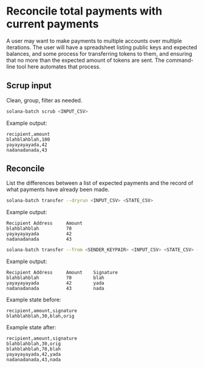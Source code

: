 # Reconcile total payments with current payments

A user may want to make payments to multiple accounts over multiple iterations.
The user will have a spreadsheet listing public keys and expected balances, and
some process for transferring tokens to them, and ensuring that no more than the
expected amount of tokens are sent. The command-line tool here automates that
process.

## Scrup input

Clean, group, filter as needed.

```bash
solana-batch scrub <INPUT_CSV>
```

Example output:

```text
recipient,amount
blahblahblah,100
yayayayayada,42
nadanadanada,43
```

## Reconcile

List the differences between a list of expected payments and the record of what
payments have already been made.

```bash
solana-batch transfer --dryrun <INPUT_CSV> <STATE_CSV>
```

Example output:

```text
Recipient Address     Amount
blahblahblah          70
yayayayayada          42
nadanadanada          43
```


```bash
solana-batch transfer --from <SENDER_KEYPAIR> <INPUT_CSV> <STATE_CSV> --fee-payer <KEYPAIR>
```

Example output:

```text
Recipient Address     Amount    Signature
blahblahblah          70        blah
yayayayayada          42        yada
nadanadanada          43        nada
```

Example state before:

```text
recipient,amount,signature
blahblahblah,30,blah,orig
```

Example state after:

```text
recipient,amount,signature
blahblahblah,30,orig
blahblahblah,70,blah
yayayayayada,42,yada
nadanadanada,43,nada
```

